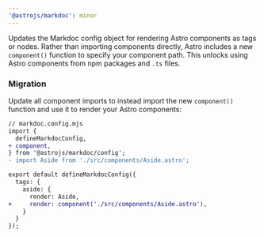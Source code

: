 ```yaml
---
'@astrojs/markdoc': minor
---
```


Updates the Markdoc config object for rendering Astro components as tags or nodes. Rather than importing components directly, Astro includes a new `component()` function to specify your component path. This unlocks using Astro components from npm packages and `.ts` files.

### Migration

Update all component imports to instead import the new `component()` function and use it to render your Astro components:

```diff
// markdoc.config.mjs
import {
  defineMarkdocConfig,
+ component,
} from '@astrojs/markdoc/config';
- import Aside from './src/components/Aside.astro';

export default defineMarkdocConfig({
  tags: {
    aside: {
      render: Aside,
+     render: component('./src/components/Aside.astro'),
    }
  }
});
```
